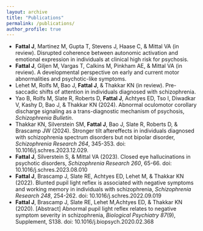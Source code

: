```yaml
---
layout: archive
title: "Publications"
permalink: /publications/
author_profile: true
---
```


  * <b>Fattal J</b>, Martinez M,  Gupta T, Stevens J, Haase C, & Mittal VA (in review). Disrupted coherence between autonomic activation and emotional expression in individuals at clinical high risk for psychosis.
  * <b>Fattal J</b>, Giljen M, Vargas T, Calkins M, Pinkham AE, & Mittal VA (in review). A developmental perspective on early and current motor abnormalities and psychotic-like symptoms.
  * Lehet M, Rolfs M, Bao J, <b>Fattal J</b>, & Thakkar KN (in review). Pre-saccadic shifts of attention in individuals diagnosed with schizophrenia. 
  * Yao B, Rolfs M, Slate R, Roberts D, <b>Fattal J</b>, Achtyes ED, Tso I, Diwadkar V, Kashy D, Bao J, & Thakkar KN (2024). Abnormal oculomotor corollary discharge signaling as a trans-diagnostic mechanism of psychosis, <em>Schizophrenia Bulletin</em>.
  * Thakkar KN, Silverstein SM, <b>Fattal J</b>, Bao J, Slate R, Roberts D, & Brascamp JW (2024). Stronger tilt aftereffects in individuals diagnosed with schizophrenia spectrum disorders but not bipolar disorder, <em>Schizophrenia Research 264</em>, 345-353. doi: 10.1016/j.schres.2023.12.029.
  * <b>Fattal J</b>, Silverstein S, & Mittal VA (2023). Closed eye hallucinations in psychotic disorders, <em>Schizophrenia Research 260</em>, 65-66. doi: 10.1016/j.schres.2023.08.010 
  * <b>Fattal J</b>, Brascamp J, Slate RE, Achtyes ED, Lehet M, & Thakkar KN (2022). Blunted pupil light reflex is associated with negative symptoms and working memory in individuals with schizophrenia,  <em>Schizophrenia Research 248</em>, 254-262. doi: 10.1016/j.schres.2022.09.019
  * <b>Fattal J</b>, Brascamp J, Slate RE, Lehet M,Achtyes ED, & Thakkar KN (2020). [Abstract] Abnormal pupil light reflex relates to negative symptom severity in schizophrenia, <em>Biological Psychiatry 87</em>(9), Supplement, S138. doi: 10.1016/j.biopsych.2020.02.368

